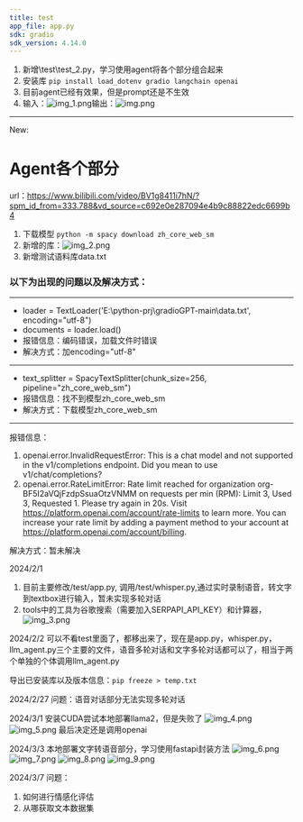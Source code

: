 ```yaml
---
title: test
app_file: app.py
sdk: gradio
sdk_version: 4.14.0
---
```

1. 新增\test\test_2.py，学习使用agent将各个部分组合起来
2. 安装库 `pip install load_dotenv gradio langchain openai`
3. 目前agent已经有效果，但是prompt还是不生效
4. 输入：![img_1.png](assets/img_1.png)输出：![img.png](assets/img.png)
---

New:
# Agent各个部分
url：https://www.bilibili.com/video/BV1g8411i7hN/?spm_id_from=333.788&vd_source=c692e0e287094e4b9c88822edc6699b4
1. 下载模型 `python -m spacy download zh_core_web_sm`
2. 新增的库：![img_2.png](assets/img_2.png)
3. 新增测试语料库data.txt

### 以下为出现的问题以及解决方式：
---
* loader = TextLoader('E:\python-prj\gradioGPT-main\data.txt', encoding="utf-8")
* documents = loader.load()
* 报错信息：编码错误，加载文件时错误
* 解决方式：加encoding="utf-8"
---
* text_splitter = SpacyTextSplitter(chunk_size=256, pipeline="zh_core_web_sm")
* 报错信息：找不到模型zh_core_web_sm
* 解决方式：下载模型zh_core_web_sm
---
报错信息：
1. openai.error.InvalidRequestError: This is a chat model and not supported in the v1/completions endpoint. Did you mean to use v1/chat/completions?
2. openai.error.RateLimitError: Rate limit reached for organization org-BF5I2aVQjFzdpSsuaOtzVNMM on requests per min (RPM): Limit 3, Used 3, Requested 1. Please try again in 20s. Visit https://platform.openai.com/account/rate-limits to learn more. You can increase your rate limit by adding a payment method to your account at https://platform.openai.com/account/billing.

解决方式：暂未解决


2024/2/1
1. 目前主要修改/test/app.py, 调用/test/whisper.py,通过实时录制语音，转文字到textbox进行输入，暂未实现多轮对话
2. tools中的工具为谷歌搜索（需要加入SERPAPI_API_KEY）和计算器，
![img_3.png](assets/img_3.png)

2024/2/2
可以不看test里面了，都移出来了，现在是app.py，whisper.py，llm_agent.py三个主要的文件，语音多轮对话和文字多轮对话都可以了，相当于两个单独的个体调用llm_agent.py

导出已安装库以及版本信息：`pip freeze > temp.txt` 

2024/2/27
问题：语音对话部分无法实现多轮对话

2024/3/1
安装CUDA尝试本地部署llama2，但是失败了
![img_4.png](assets/img_4.png)
![img_5.png](assets/img_5.png)
最后决定还是调用openai


2024/3/3
本地部署文字转语音部分，学习使用fastapi封装方法
![img_6.png](assets/img_6.png)
![img_7.png](assets/img_7.png)
![img_8.png](assets/img_8.png)
![img_9.png](assets/img_9.png)

2024/3/7
问题：
1. 如何进行情感化评估
2. 从哪获取文本数据集